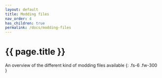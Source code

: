 ```yaml
---
layout: default
title: Modding files
nav_order: 4
has_children: true
permalink: /docs/modding-files
---
```


# {{ page.title }}

An overview of the different kind of modding files available
{: .fs-6 .fw-300 }
